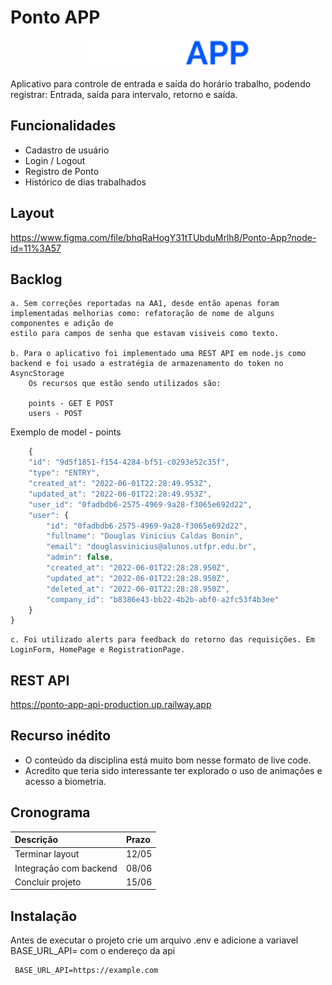 # Ponto APP


<center><img src="https://raw.githubusercontent.com/dviniciusbonin/ponto-app/5de76e29066098c920b170b7aa50811b75625a37/assets/logo.svg" height="42"></center>

<br>
Aplicativo para controle de entrada e saída do horário trabalho, podendo registrar:
Entrada, saída para intervalo, retorno e saída.



## Funcionalidades

- Cadastro de usuário
- Login / Logout
- Registro de Ponto
- Histórico de dias trabalhados


## Layout

https://www.figma.com/file/bhqRaHogY31tTUbduMrlh8/Ponto-App?node-id=11%3A57


## Backlog
    a. Sem correções reportadas na AA1, desde então apenas foram implementadas melhorias como: refatoração de nome de alguns componentes e adição de 
    estilo para campos de senha que estavam visiveis como texto.

    b. Para o aplicativo foi implementado uma REST API em node.js como backend e foi usado a estratégia de armazenamento do token no AsyncStorage
        Os recursos que estão sendo utilizados são:

        points - GET E POST 
        users - POST

Exemplo de model - points
```javascript
    {
	"id": "9d5f1851-f154-4284-bf51-c0293e52c35f",
	"type": "ENTRY",
	"created_at": "2022-06-01T22:28:49.953Z",
	"updated_at": "2022-06-01T22:28:49.953Z",
	"user_id": "0fadbdb6-2575-4969-9a28-f3065e692d22",
	"user": {
		"id": "0fadbdb6-2575-4969-9a28-f3065e692d22",
		"fullname": "Douglas Vinicius Caldas Bonin",
		"email": "douglasvinicius@alunos.utfpr.edu.br",
		"admin": false,
		"created_at": "2022-06-01T22:28:28.950Z",
		"updated_at": "2022-06-01T22:28:28.950Z",
		"deleted_at": "2022-06-01T22:28:28.950Z",
		"company_id": "b8386e43-bb22-4b2b-abf0-a2fc53f4b3ee"
	}
}
```
    c. Foi utilizado alerts para feedback do retorno das requisições. Em LoginForm, HomePage e RegistrationPage.


## REST API

https://ponto-app-api-production.up.railway.app

## Recurso inédito
- O conteúdo da disciplina está muito bom nesse formato de live code.
- Acredito que teria sido interessante ter explorado o uso de animações e acesso a biometria.

## Cronograma


| Descrição   | Prazo       |
| :---------- | :--------- | 
| Terminar layout | 12/05 
| Integração com backend | 08/06
| Concluir projeto | 15/06 


## Instalação

Antes de executar o projeto crie um arquivo .env e adicione a variavel BASE_URL_API=
com o endereço da api

```env
 BASE_URL_API=https://example.com
```
    